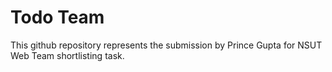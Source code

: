 # Todo Team

This github repository represents the submission by Prince Gupta for NSUT Web Team shortlisting task.
